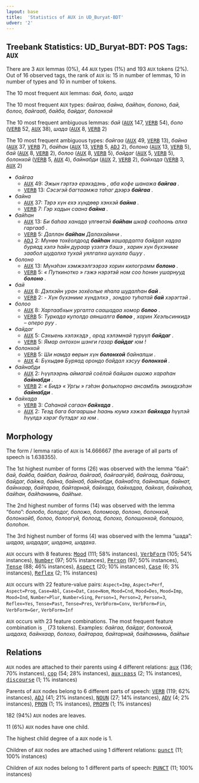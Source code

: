 ```yaml
---
layout: base
title:  'Statistics of AUX in UD_Buryat-BDT'
udver: '2'
---
```


## Treebank Statistics: UD_Buryat-BDT: POS Tags: `AUX`

There are 3 `AUX` lemmas (0%), 44 `AUX` types (1%) and 193 `AUX` tokens (2%).
Out of 16 observed tags, the rank of `AUX` is: 15 in number of lemmas, 10 in number of types and 10 in number of tokens.

The 10 most frequent `AUX` lemmas: <em>бай, боло, шада</em>

The 10 most frequent `AUX` types:  <em>байгаа, байна, байһан, болоно, бай, болоо, байгааб, байба, байдаг, болонхой</em>

The 10 most frequent ambiguous lemmas: <em>бай</em> (<tt><a href="bxr_bdt-pos-AUX.html">AUX</a></tt> 147, <tt><a href="bxr_bdt-pos-VERB.html">VERB</a></tt> 54), <em>боло</em> (<tt><a href="bxr_bdt-pos-VERB.html">VERB</a></tt> 52, <tt><a href="bxr_bdt-pos-AUX.html">AUX</a></tt> 38), <em>шада</em> (<tt><a href="bxr_bdt-pos-AUX.html">AUX</a></tt> 8, <tt><a href="bxr_bdt-pos-VERB.html">VERB</a></tt> 2)

The 10 most frequent ambiguous types:  <em>байгаа</em> (<tt><a href="bxr_bdt-pos-AUX.html">AUX</a></tt> 49, <tt><a href="bxr_bdt-pos-VERB.html">VERB</a></tt> 13), <em>байна</em> (<tt><a href="bxr_bdt-pos-AUX.html">AUX</a></tt> 37, <tt><a href="bxr_bdt-pos-VERB.html">VERB</a></tt> 7), <em>байһан</em> (<tt><a href="bxr_bdt-pos-AUX.html">AUX</a></tt> 13, <tt><a href="bxr_bdt-pos-VERB.html">VERB</a></tt> 5, <tt><a href="bxr_bdt-pos-ADJ.html">ADJ</a></tt> 2), <em>болоно</em> (<tt><a href="bxr_bdt-pos-AUX.html">AUX</a></tt> 13, <tt><a href="bxr_bdt-pos-VERB.html">VERB</a></tt> 5), <em>бай</em> (<tt><a href="bxr_bdt-pos-AUX.html">AUX</a></tt> 8, <tt><a href="bxr_bdt-pos-VERB.html">VERB</a></tt> 2), <em>болоо</em> (<tt><a href="bxr_bdt-pos-AUX.html">AUX</a></tt> 8, <tt><a href="bxr_bdt-pos-VERB.html">VERB</a></tt> 5), <em>байдаг</em> (<tt><a href="bxr_bdt-pos-AUX.html">AUX</a></tt> 5, <tt><a href="bxr_bdt-pos-VERB.html">VERB</a></tt> 5), <em>болонхой</em> (<tt><a href="bxr_bdt-pos-VERB.html">VERB</a></tt> 5, <tt><a href="bxr_bdt-pos-AUX.html">AUX</a></tt> 4), <em>байнабди</em> (<tt><a href="bxr_bdt-pos-AUX.html">AUX</a></tt> 2, <tt><a href="bxr_bdt-pos-VERB.html">VERB</a></tt> 2), <em>байхада</em> (<tt><a href="bxr_bdt-pos-VERB.html">VERB</a></tt> 3, <tt><a href="bxr_bdt-pos-AUX.html">AUX</a></tt> 2)


* <em>байгаа</em>
  * <tt><a href="bxr_bdt-pos-AUX.html">AUX</a></tt> 49: <em>Эжын гэртээ ерэхэдэнь , аба кофе шанажа <b>байгаа</b> .</em>
  * <tt><a href="bxr_bdt-pos-VERB.html">VERB</a></tt> 13: <em>Сэсэгэй багтаамжа таһаг дээрэ <b>байгаа</b> .</em>
* <em>байна</em>
  * <tt><a href="bxr_bdt-pos-AUX.html">AUX</a></tt> 37: <em>Тэрэ хүн ехэ хүндөөр хэнхэй <b>байна</b> .</em>
  * <tt><a href="bxr_bdt-pos-VERB.html">VERB</a></tt> 7: <em>Гэр хадын саана <b>байна</b> .</em>
* <em>байһан</em>
  * <tt><a href="bxr_bdt-pos-AUX.html">AUX</a></tt> 13: <em>Би баһаа ханада үлгөөтэй <b>байһан</b> шкаф сооһоонь алха гаргааб .</em>
  * <tt><a href="bxr_bdt-pos-VERB.html">VERB</a></tt> 5: <em>Даллан <b>байһан</b> Далахаймни .</em>
  * <tt><a href="bxr_bdt-pos-ADJ.html">ADJ</a></tt> 2: <em>Мүнөө тохёолдоод <b>байһан</b> хашардалта байдал хадаа буряад хэлэ һайн дураар үзэлгэ бэшэ , харин хүн бүхэниие заабол шудалха тухай уялгалха шухала бшуу .</em>
* <em>болоно</em>
  * <tt><a href="bxr_bdt-pos-AUX.html">AUX</a></tt> 13: <em>Мүнэһэн хэмжээлгээрээ хорин килограмм <b>болоно</b> .</em>
  * <tt><a href="bxr_bdt-pos-VERB.html">VERB</a></tt> 5: <em>« Путкинотко » гэжэ нэрэтэй ном соо һонин ушарнууд <b>болоно</b> .</em>
* <em>бай</em>
  * <tt><a href="bxr_bdt-pos-AUX.html">AUX</a></tt> 8: <em>Дэлхэйн уран зохёолые яһала шудалһан <b>бай</b> .</em>
  * <tt><a href="bxr_bdt-pos-VERB.html">VERB</a></tt> 2: <em>- Хүн бүхэниие хүндэлхэ , зондоо туһатай <b>бай</b> хэрэгтэй .</em>
* <em>болоо</em>
  * <tt><a href="bxr_bdt-pos-AUX.html">AUX</a></tt> 8: <em>Хартаабхын ургалта саашадаа хомор <b>болоо</b> .</em>
  * <tt><a href="bxr_bdt-pos-VERB.html">VERB</a></tt> 5: <em>Туркада куполдо аяншалга <b>болоо</b> , харин Хеэльсинкидэ – оперо руу .</em>
* <em>байдаг</em>
  * <tt><a href="bxr_bdt-pos-AUX.html">AUX</a></tt> 5: <em>Сэхыень хэлэхэдэ , ород хэлэмнай түрүүл <b>байдаг</b> .</em>
  * <tt><a href="bxr_bdt-pos-VERB.html">VERB</a></tt> 5: <em>Ямар онтохон шэнги газар <b>байдаг</b> юм !</em>
* <em>болонхой</em>
  * <tt><a href="bxr_bdt-pos-VERB.html">VERB</a></tt> 5: <em>Ши намда өөрын хүн <b>болонхой</b> байналши .</em>
  * <tt><a href="bxr_bdt-pos-AUX.html">AUX</a></tt> 4: <em>Бүхыдөө Буряад орондо байдал хэсуу <b>болонхой</b> .</em>
* <em>байнабди</em>
  * <tt><a href="bxr_bdt-pos-AUX.html">AUX</a></tt> 2: <em>Һүүлээрнь аймагай соёлой байшан ошожо хараһан <b>байнабди</b> .</em>
  * <tt><a href="bxr_bdt-pos-VERB.html">VERB</a></tt> 2: <em>« Бидэ « Ургы » гэһэн фольклорно ансамбль эмхидхэһэн <b>байнабди</b> .</em>
* <em>байхада</em>
  * <tt><a href="bxr_bdt-pos-VERB.html">VERB</a></tt> 3: <em>Саһанай сагаан <b>байхада</b> .</em>
  * <tt><a href="bxr_bdt-pos-AUX.html">AUX</a></tt> 2: <em>Теэд бага багааршье һаань юумэ хэжэл <b>байхада</b> һүүлэй һүүлдэ хэрэг бүтэдэг ха юм .</em>

## Morphology

The form / lemma ratio of `AUX` is 14.666667 (the average of all parts of speech is 1.638355).

The 1st highest number of forms (26) was observed with the lemma “бай”: <em>бай, байба, байбал, байгаа, байгааб, байгаагүйб, байгаад, байгааш, байдаг, байжа, байна, байнаб, байнабди, байнабта, байналши, байнат, байнхаар, байтараа, байтарнай, байхада, байхадаа, байхал, байхаһаа, байһан, байһаниинь, байһые</em>.

The 2nd highest number of forms (14) was observed with the lemma “боло”: <em>болобо, болодог, боложо, боломоор, болоно, болонхой, болонхойб, болоо, болоогүй, болоод, болохо, болошонхой, болошоо, болоһон</em>.

The 3rd highest number of forms (4) was observed with the lemma “шада”: <em>шадаа, шададаг, шадана, шадаха</em>.

`AUX` occurs with 8 features: <tt><a href="bxr_bdt-feat-Mood.html">Mood</a></tt> (111; 58% instances), <tt><a href="bxr_bdt-feat-VerbForm.html">VerbForm</a></tt> (105; 54% instances), <tt><a href="bxr_bdt-feat-Number.html">Number</a></tt> (97; 50% instances), <tt><a href="bxr_bdt-feat-Person.html">Person</a></tt> (97; 50% instances), <tt><a href="bxr_bdt-feat-Tense.html">Tense</a></tt> (88; 46% instances), <tt><a href="bxr_bdt-feat-Aspect.html">Aspect</a></tt> (20; 10% instances), <tt><a href="bxr_bdt-feat-Case.html">Case</a></tt> (6; 3% instances), <tt><a href="bxr_bdt-feat-Reflex.html">Reflex</a></tt> (2; 1% instances)

`AUX` occurs with 22 feature-value pairs: `Aspect=Imp`, `Aspect=Perf`, `Aspect=Prog`, `Case=Abl`, `Case=Dat`, `Case=Nom`, `Mood=Cnd`, `Mood=Des`, `Mood=Imp`, `Mood=Ind`, `Number=Plur`, `Number=Sing`, `Person=1`, `Person=2`, `Person=3`, `Reflex=Yes`, `Tense=Past`, `Tense=Pres`, `VerbForm=Conv`, `VerbForm=Fin`, `VerbForm=Ger`, `VerbForm=Inf`

`AUX` occurs with 23 feature combinations.
The most frequent feature combination is `_` (73 tokens).
Examples: <em>байгаа, байдаг, болонхой, шадаха, байнхаар, болохо, байтараа, байтарнай, байһаниинь, байһые</em>


## Relations

`AUX` nodes are attached to their parents using 4 different relations: <tt><a href="bxr_bdt-dep-aux.html">aux</a></tt> (136; 70% instances), <tt><a href="bxr_bdt-dep-cop.html">cop</a></tt> (54; 28% instances), <tt><a href="bxr_bdt-dep-aux-pass.html">aux:pass</a></tt> (2; 1% instances), <tt><a href="bxr_bdt-dep-discourse.html">discourse</a></tt> (1; 1% instances)

Parents of `AUX` nodes belong to 6 different parts of speech: <tt><a href="bxr_bdt-pos-VERB.html">VERB</a></tt> (119; 62% instances), <tt><a href="bxr_bdt-pos-ADJ.html">ADJ</a></tt> (41; 21% instances), <tt><a href="bxr_bdt-pos-NOUN.html">NOUN</a></tt> (27; 14% instances), <tt><a href="bxr_bdt-pos-ADV.html">ADV</a></tt> (4; 2% instances), <tt><a href="bxr_bdt-pos-PRON.html">PRON</a></tt> (1; 1% instances), <tt><a href="bxr_bdt-pos-PROPN.html">PROPN</a></tt> (1; 1% instances)

182 (94%) `AUX` nodes are leaves.

11 (6%) `AUX` nodes have one child.

The highest child degree of a `AUX` node is 1.

Children of `AUX` nodes are attached using 1 different relations: <tt><a href="bxr_bdt-dep-punct.html">punct</a></tt> (11; 100% instances)

Children of `AUX` nodes belong to 1 different parts of speech: <tt><a href="bxr_bdt-pos-PUNCT.html">PUNCT</a></tt> (11; 100% instances)

